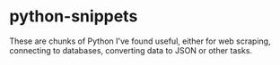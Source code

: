 python-snippets
===============

These are chunks of Python I've found useful, either for web scraping,
connecting to databases, converting data to JSON or other tasks.
